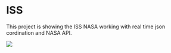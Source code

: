 # ISS
This project is showing the ISS NASA working with real time json cordination and NASA API.

![](https://github.com/naor2razon/AppleDay/blob/master/img/iss.gif)
